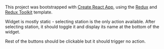 This project was bootstrapped with [Create React App](https://github.com/facebook/create-react-app), using the [Redux](https://redux.js.org/) and [Redux Toolkit](https://redux-toolkit.js.org/) template.

Widget is mostly static - selecting station is the only action available. After selecting
station, it should toggle it and display its name at the bottom of the widget.

Rest of the buttons should be clickable but it should trigger no action.
